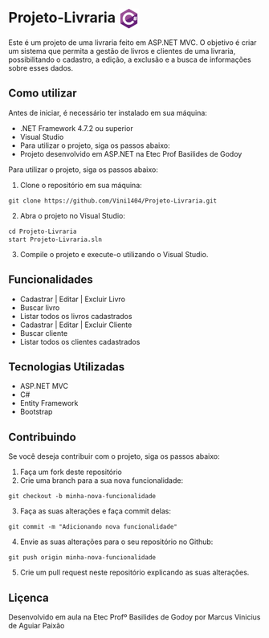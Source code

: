 # Projeto-Livraria <img align="center" alt="Vini-Python" height="40" width="40" src="https://raw.githubusercontent.com/devicons/devicon/master/icons/csharp/csharp-original.svg"> 

Este é um projeto de uma livraria feito em ASP.NET MVC. O objetivo é criar um sistema que permita a gestão de livros e clientes de uma livraria, possibilitando o cadastro, a edição, a exclusão e a busca de informações sobre esses dados.

## Como utilizar
Antes de iniciar, é necessário ter instalado em sua máquina:

* .NET Framework 4.7.2 ou superior
* Visual Studio
* Para utilizar o projeto, siga os passos abaixo:
* Projeto desenvolvido em ASP.NET na Etec Prof Basilides de Godoy

Para utilizar o projeto, siga os passos abaixo:

1. Clone o repositório em sua máquina:
```
git clone https://github.com/Vini1404/Projeto-Livraria.git
```
2. Abra o projeto no Visual Studio:
```
cd Projeto-Livraria
start Projeto-Livraria.sln
```
3. Compile o projeto e execute-o utilizando o Visual Studio.

## Funcionalidades
* Cadastrar | Editar | Excluir Livro
* Buscar livro
* Listar todos os livros cadastrados
* Cadastrar | Editar | Excluir Cliente
* Buscar cliente
* Listar todos os clientes cadastrados


## Tecnologias Utilizadas
* ASP.NET MVC
* C#
* Entity Framework
* Bootstrap

## Contribuindo
Se você deseja contribuir com o projeto, siga os passos abaixo:

1. Faça um fork deste repositório
2. Crie uma branch para a sua nova funcionalidade:
```
git checkout -b minha-nova-funcionalidade
```
3. Faça as suas alterações e faça commit delas:
```
git commit -m "Adicionando nova funcionalidade"
```
4. Envie as suas alterações para o seu repositório no Github:
```
git push origin minha-nova-funcionalidade
```
5. Crie um pull request neste repositório explicando as suas alterações.

## Liçenca
Desenvolvido em aula na Etec Profº Basilides de Godoy por Marcus Vinicius de Aguiar Paixão

